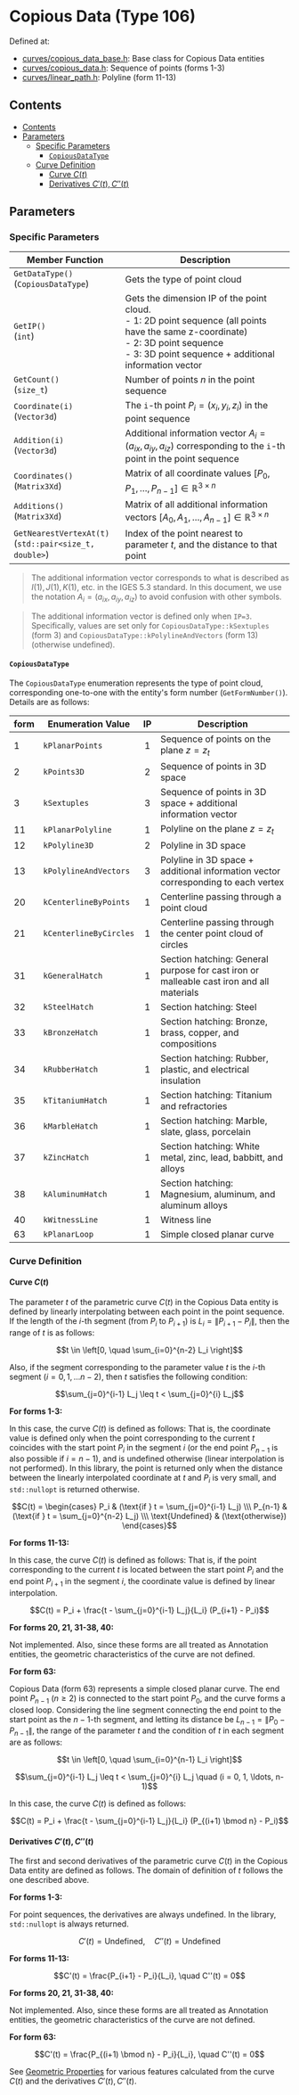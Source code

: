# Copious Data (Type 106)

Defined at:

- [curves/copious_data_base.h](./../../../include/igesio/entities/curves/copious_data_base.h): Base class for Copious Data entities
- [curves/copious_data.h](./../../../include/igesio/entities/curves/copious_data.h): Sequence of points (forms 1-3)
- [curves/linear_path.h](./../../../include/igesio/entities/curves/linear_path.h): Polyline (form 11-13)

## Contents

- [Contents](#contents)
- [Parameters](#parameters)
  - [Specific Parameters](#specific-parameters)
    - [`CopiousDataType`](#copiousdatatype)
  - [Curve Definition](#curve-definition)
    - [Curve $C(t)$](#curve-ct)
    - [Derivatives $C'(t), C''(t)$](#derivatives-ct-ct)

## Parameters

### Specific Parameters

| Member Function | Description |
|---|---|
| `GetDataType()` <br> (`CopiousDataType`) | Gets the type of point cloud |
| `GetIP()` <br> (`int`) | Gets the dimension IP of the point cloud. <br> - 1: 2D point sequence (all points have the same z-coordinate) <br> - 2: 3D point sequence <br> - 3: 3D point sequence + additional information vector |
| `GetCount()` <br> (`size_t`) | Number of points $n$ in the point sequence |
| `Coordinate(i)` <br> (`Vector3d`) | The `i`-th point $P_i = (x_i, y_i, z_i)$ in the point sequence |
| `Addition(i)` <br> (`Vector3d`) | Additional information vector $A_i = (a_{ix}, a_{iy}, a_{iz})$ corresponding to the `i`-th point in the point sequence |
| `Coordinates()` <br> (`Matrix3Xd`) | Matrix of all coordinate values $[P_0, P_1, \ldots, P_{n-1}] \in \mathbb{R}^{3 \times n}$ |
| `Additions()` <br> (`Matrix3Xd`) | Matrix of all additional information vectors $[A_0, A_1, \ldots, A_{n-1}] \in \mathbb{R}^{3 \times n}$ |
| `GetNearestVertexAt(t)` <br> (`std::pair<size_t, double>`) | Index of the point nearest to parameter $t$, and the distance to that point |

> The additional information vector corresponds to what is described as $I(1), J(1), K(1)$, etc. in the IGES 5.3 standard. In this document, we use the notation $A_i = (a_{ix}, a_{iy}, a_{iz})$ to avoid confusion with other symbols.

> The additional information vector is defined only when `IP=3`. Specifically, values are set only for `CopiousDataType::kSextuples` (form 3) and `CopiousDataType::kPolylineAndVectors` (form 13) (otherwise undefined).

#### `CopiousDataType`

The `CopiousDataType` enumeration represents the type of point cloud, corresponding one-to-one with the entity's form number (`GetFormNumber()`). Details are as follows:

| form | Enumeration Value | IP | Description |
|---|---|:-:|---|
| 1 | `kPlanarPoints` | 1 | Sequence of points on the plane $z = z_t$ |
| 2 | `kPoints3D` | 2 | Sequence of points in 3D space |
| 3 | `kSextuples` | 3 | Sequence of points in 3D space + additional information vector |
| 11 | `kPlanarPolyline` | 1 | Polyline on the plane $z = z_t$ |
| 12 | `kPolyline3D` | 2 | Polyline in 3D space |
| 13 | `kPolylineAndVectors` | 3 | Polyline in 3D space + additional information vector corresponding to each vertex |
| 20 | `kCenterlineByPoints` | 1 | Centerline passing through a point cloud |
| 21 | `kCenterlineByCircles` | 1 | Centerline passing through the center point cloud of circles |
| 31 | `kGeneralHatch` | 1 | Section hatching: General purpose for cast iron or malleable cast iron and all materials |
| 32 | `kSteelHatch` | 1 | Section hatching: Steel |
| 33 | `kBronzeHatch` | 1 | Section hatching: Bronze, brass, copper, and compositions |
| 34 | `kRubberHatch` | 1 | Section hatching: Rubber, plastic, and electrical insulation |
| 35 | `kTitaniumHatch` | 1 | Section hatching: Titanium and refractories |
| 36 | `kMarbleHatch` | 1 | Section hatching: Marble, slate, glass, porcelain |
| 37 | `kZincHatch` | 1 | Section hatching: White metal, zinc, lead, babbitt, and alloys |
| 38 | `kAluminumHatch` | 1 | Section hatching: Magnesium, aluminum, and aluminum alloys |
| 40 | `kWitnessLine` | 1 | Witness line |
| 63 | `kPlanarLoop` | 1 | Simple closed planar curve |

### Curve Definition

#### Curve $C(t)$

The parameter $t$ of the parametric curve $C(t)$ in the Copious Data entity is defined by linearly interpolating between each point in the point sequence. If the length of the $i$-th segment (from $P_i$ to $P_{i+1}$) is $L_i = \| P_{i+1} - P_i \|$, then the range of $t$ is as follows:

$$t \in \left[0, \quad \sum_{i=0}^{n-2} L_i \right]$$

Also, if the segment corresponding to the parameter value $t$ is the $i$-th segment ($i = 0, 1, \ldots n-2$), then $t$ satisfies the following condition:

$$\sum_{j=0}^{i-1} L_j \leq t < \sum_{j=0}^{i} L_j$$

**For forms 1-3:**

In this case, the curve $C(t)$ is defined as follows: That is, the coordinate value is defined only when the point corresponding to the current $t$ coincides with the start point $P_i$ in the segment $i$ (or the end point $P_{n-1}$ is also possible if $i = n-1$), and is undefined otherwise (linear interpolation is not performed). In this library, the point is returned only when the distance between the linearly interpolated coordinate at $t$ and $P_i$ is very small, and `std::nullopt` is returned otherwise.

$$C(t) = \begin{cases}
    P_i & (\text{if } t = \sum_{j=0}^{i-1} L_j) \\\
    P_{n-1} & (\text{if } t = \sum_{j=0}^{n-2} L_j) \\\
    \text{Undefined} & (\text{otherwise})
\end{cases}$$

**For forms 11-13:**

In this case, the curve $C(t)$ is defined as follows: That is, if the point corresponding to the current $t$ is located between the start point $P_i$ and the end point $P_{i+1}$ in the segment $i$, the coordinate value is defined by linear interpolation.

$$C(t) = P_i + \frac{t - \sum_{j=0}^{i-1} L_j}{L_i} (P_{i+1} - P_i)$$

**For forms 20, 21, 31-38, 40:**

Not implemented. Also, since these forms are all treated as Annotation entities, the geometric characteristics of the curve are not defined.

**For form 63:**

Copious Data (form 63) represents a simple closed planar curve. The end point $P_{n-1}\ (n \geq 2)$ is connected to the start point $P_0$, and the curve forms a closed loop. Considering the line segment connecting the end point to the start point as the $n-1$-th segment, and letting its distance be $L_{n-1} = \| P_0 - P_{n-1} \|$, the range of the parameter $t$ and the condition of $t$ in each segment are as follows:

$$t \in \left[0, \quad \sum_{i=0}^{n-1} L_i \right]$$

$$\sum_{j=0}^{i-1} L_j \leq t < \sum_{j=0}^{i} L_j \quad (i = 0, 1, \ldots, n-1)$$

In this case, the curve $C(t)$ is defined as follows:

$$C(t) = P_i + \frac{t - \sum_{j=0}^{i-1} L_j}{L_i} (P_{(i+1) \bmod n} - P_i)$$

#### Derivatives $C'(t), C''(t)$

The first and second derivatives of the parametric curve $C(t)$ in the Copious Data entity are defined as follows. The domain of definition of $t$ follows the one described above.

**For forms 1-3:**

For point sequences, the derivatives are always undefined. In the library, `std::nullopt` is always returned.

$$C'(t) = \text{Undefined}, \quad C''(t) = \text{Undefined}$$

**For forms 11-13:**

$$C'(t) = \frac{P_{i+1} - P_i}{L_i}, \quad C''(t) = 0$$

**For forms 20, 21, 31-38, 40:**

Not implemented. Also, since these forms are all treated as Annotation entities, the geometric characteristics of the curve are not defined.

**For form 63:**

$$C'(t) = \frac{P_{(i+1) \bmod n} - P_i}{L_i}, \quad C''(t) = 0$$

See [Geometric Properties](./../geometric_properties.md) for various features calculated from the curve $C(t)$ and the derivatives $C'(t), C''(t)$.
